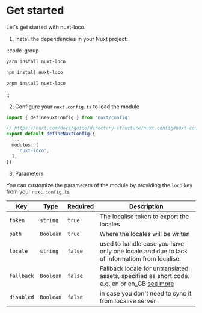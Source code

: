 # Get started

Let's get started with nuxt-loco.

1. Install the dependencies in your Nuxt project:

::code-group

  ```bash [yarn]
  yarn install nuxt-loco
  ```

  ```bash [npm]
  npm install nuxt-loco
  ```

  ```bash [pnpm]
  pnpm install nuxt-loco
  ```
::

2. Configure your `nuxt.config.ts` to load the module

```ts [nuxt.config.ts]
import { defineNuxtConfig } from 'nuxt/config'

// https://nuxt.com/docs/guide/directory-structure/nuxt.config#nuxt-config-file
export default defineNuxtConfig({
  ...
  modules: [
    'nuxt-loco',
  ],
})
```

3. Parameters

You can customize the parameters of the module by providing the `loco` key from your `nuxt.config.ts`

| Key            | Type      | Required  | Description                                                                                                                                                  |
| ---------------| --------- | ----------| ------------------------------------------------------------------------------------------------------------------------------------------------------------ |
| `token`        | `string`  | `true`    | The localise token to export the locales                                                                                                                     |
| `path`         | `Boolean` | `true`    | Where the locales will be writen                                                                                                                             |
| `locale`       | `string`  | `false`   | used to handle case you have only one locale and due to lack of informatiom from localise.                                                                   |
| `fallback`     | `Boolean` | `false`   | Fallback locale for untranslated assets, specified as short code. e.g. en or en_GB [see more](https://localise.biz/api/docs/export/exportall#query)          |
| `disabled`     | `Boolean` | `false`   | in case you don't need to sync it from localise server                                                                                                       |